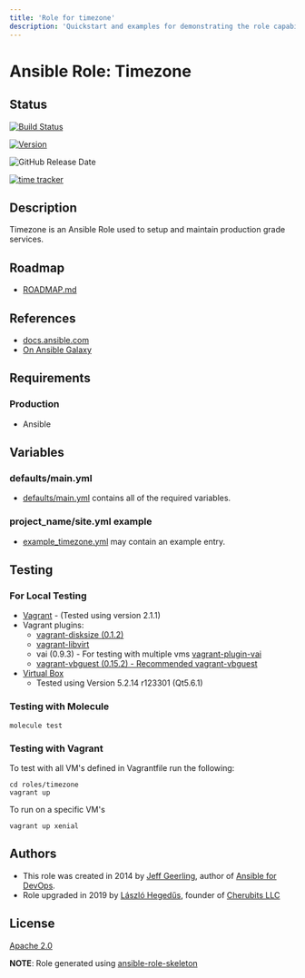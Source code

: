 ```yaml
---
title: 'Role for timezone'
description: 'Quickstart and examples for demonstrating the role capabilities.'
---
```


# Ansible Role: Timezone

## Status

[![Build Status](https://travis-ci.org/lordoftheflies/ansible-role-timezone.svg?branch=master)](https://travis-ci.org/lordoftheflies/ansible-role-timezone)

[![Version](https://img.shields.io/github/v/tag/lordoftheflies/ansible-role-timezone?sort=semver)](https://github.com/lordoftheflies/ansible-role-timezone/releases)

![GitHub Release Date](https://img.shields.io/github/release-date/lordoftheflies/ansible-role-timezone)

[![time tracker](https://wakatime.com/badge/github/lordoftheflies/ansible-role-timezone.svg)](https://wakatime.com/badge/github/lordoftheflies/ansible-role-timezone)

## Description

Timezone is an Ansible Role used to setup and maintain production grade services.

## Roadmap

* [ROADMAP.md](ROADMAP.md)

## References

* [docs.ansible.com](https://docs.ansible.com/)
* [On Ansible Galaxy](https://galaxy.ansible.com/lordoftheflies/ansible_role_timezone)

## Requirements

### Production

* Ansible

## Variables

### defaults/main.yml

* [defaults/main.yml](defaults/main.yml) contains all of the required variables.

### project_name/site.yml example

* [example_timezone.yml](files/example_site.yml) may contain an example entry.

## Testing

### For Local Testing

* [Vagrant](https://www.vagrantup.com/) - (Tested using version 2.1.1)
* Vagrant plugins:
  * [vagrant-disksize (0.1.2)](https://github.com/lordoftheflies/vagrant-disksize)
  * [vagrant-libvirt](https://github.com/lordoftheflies/vagrant-libvirt)
  * vai (0.9.3) - For testing with multiple vms [vagrant-plugin-vai](https://github.com/lordoftheflies/vagrant-plugin-vai)
  * [vagrant-vbguest (0.15.2) - Recommended vagrant-vbguest](https://github.com/lordoftheflies/vagrant-vbguest)
* [Virtual Box](https://www.virtualbox.org/)
  * Tested using Version 5.2.14 r123301 (Qt5.6.1)

### Testing with Molecule

```shell
molecule test
```

### Testing with Vagrant

To test with all VM's defined in Vagrantfile run the following:

```shell
cd roles/timezone
vagrant up
```

To run on a specific VM's
```shell
vagrant up xenial
```

## Authors

* This role was created in 2014 by [Jeff Geerling](https://www.jeffgeerling.com/), author of [Ansible for DevOps](https://www.ansiblefordevops.com/).
* Role upgraded in 2019 by [László Hegedűs](mailto:laszlo.hegedus@cherubits.hu), founder of [Cherubits LLC](https://portal.cherubits.hu)

## License

[Apache 2.0](https://tldrlegal.com/license/apache-license-2.0-(apache-2.0))

**NOTE**: Role generated using [ansible-role-skeleton](https://github.com/lordoftheflies/ansible-role-skeleton)
